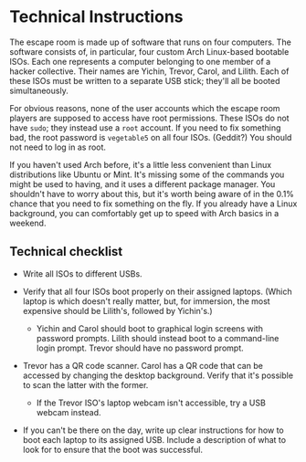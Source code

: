 # Technical Instructions

The escape room is made up of software that runs on four computers. The software consists of, in particular, four custom Arch Linux-based bootable ISOs. Each one represents a computer belonging to one member of a hacker collective. Their names are Yichin, Trevor, Carol, and Lilith. Each of these ISOs must be written to a separate USB stick; they'll all be booted simultaneously.

For obvious reasons, none of the user accounts which the escape room players are supposed to access have root permissions. These ISOs do not have `sudo`; they instead use a `root` account. If you need to fix something bad, the root password is `vegetable5` on all four ISOs. (Geddit?) You should not need to log in as root.

If you haven't used Arch before, it's a little less convenient than Linux distributions like Ubuntu or Mint. It's missing some of the commands you might be used to having, and it uses a different package manager. You shouldn't have to worry about this, but it's worth being aware of in the 0.1% chance that you need to fix something on the fly. If you already have a Linux background, you can comfortably get up to speed with Arch basics in a weekend.

## Technical checklist

* Write all ISOs to different USBs.

* Verify that all four ISOs boot properly on their assigned laptops. (Which laptop is which doesn't really matter, but, for immersion, the most expensive should be Lilith's, followed by Yichin's.)
  
  * Yichin and Carol should boot to graphical login screens with password prompts. Lilith should instead boot to a command-line login prompt. Trevor should have no password prompt.

* Trevor has a QR code scanner. Carol has a QR code that can be accessed by changing the desktop background. Verify that it's possible to scan the latter with the former.
  
  * If the Trevor ISO's laptop webcam isn't accessible, try a USB webcam instead.

* If you can't be there on the day, write up clear instructions for how to boot each laptop to its assigned USB. Include a description of what to look for to ensure that the boot was successful.
